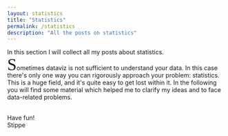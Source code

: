 ```yaml
---
layout: statistics
title: "Statistics"
permalink: /statistics
description: "All the posts on statistics"
---
```




<div class="emphbox">
In this section I will collect all my posts about statistics.
</div>

<span style="font-family:Zapfino;font-size:280%;line-height:36%">S</span>ometimes
dataviz is not sufficient to understand your data. In this case there's only one way you can rigorously approach your
problem: statistics.
<br>
This is a huge field, and it's quite easy to get lost within it. In the following you will find some material which helped me 
to clarify my ideas and to face data-related problems.

<br>
Have fun!

  <div id='autograph'>
          Stippe

  </div>

